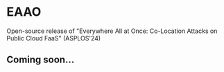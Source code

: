 # EAAO
Open-source release of "Everywhere All at Once: Co-Location Attacks on Public Cloud FaaS" (ASPLOS'24)

## Coming soon...
